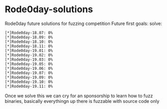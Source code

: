 # Rode0day-solutions
Rode0day future solutions for fuzzing competition
Future first goals:
  solve:
  
    [*]Rode0day-18.07: 0%
    [*]Rode0day-18.09: 0%
    [*]Rode0day-18.10: 0%
    [*]Rode0day-18.11: 0%
    [*]Rode0day-19.01: 0%
    [*]Rode0day-19.02: 0%
    [*]Rode0day-19.03: 0%
    [*]Rode0day-19.05: 0%
    [*]Rode0day-19.06: 0%
    [*]Rode0day-19.07: 0%
    [*]Rode0day-19.09: 0%
    [*]Rode0day-19.10: 0%
    [*]Rode0day-19.11: 0%

Once we solve this we can cry for an sponsorship to learn how to fuzz binaries, basically everythingn up there is fuzzable with source code only
